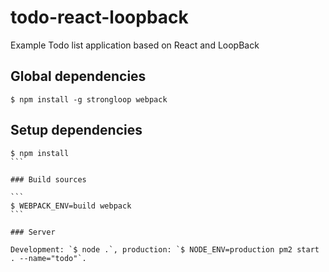 # todo-react-loopback

Example Todo list application based on React and LoopBack

## Global dependencies

```
$ npm install -g strongloop webpack
```

## Setup dependencies

````
$ npm install
```

### Build sources

```
$ WEBPACK_ENV=build webpack
```

### Server

Development: `$ node .`, production: `$ NODE_ENV=production pm2 start . --name="todo"`.
